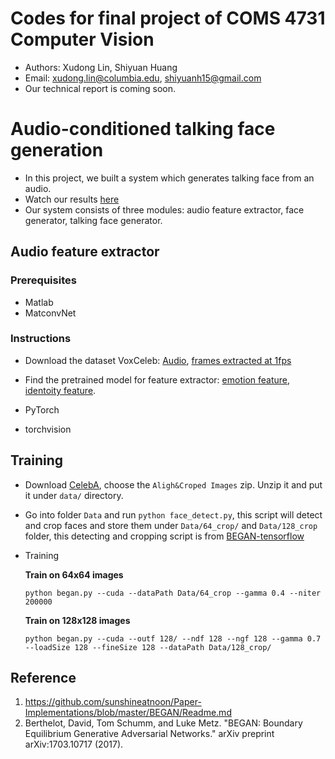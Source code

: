 # Codes for final project of COMS 4731 Computer Vision
- Authors: Xudong Lin, Shiyuan Huang
- Email: xudong.lin@columbia.edu, shiyuanh15@gmail.com
- Our technical report is coming soon.

# Audio-conditioned talking face generation
- In this project, we built a system which generates talking face from an audio.
- Watch our results [here](https://www.youtube.com/watch?v=aUtfPJpzuuc)
- Our system consists of three modules: audio feature extractor, face generator, talking face generator.

## Audio feature extractor
### Prerequisites
- Matlab
- MatconvNet
### Instructions
- Download the dataset VoxCeleb: [Audio](http://www.robots.ox.ac.uk/~vgg/data/voxceleb/), [frames extracted at 1fps](http://www.robots.ox.ac.uk/~vgg/research/CMBiometrics/)
- Find the pretrained model for feature extractor: [emotion feature](https://github.com/albanie/mcnCrossModalEmotions/blob/master/README.md), [identoity feature](https://github.com/a-nagrani/VGGVox/blob/master/README.md).



- PyTorch
- torchvision




## Training

- Download [CelebA](http://mmlab.ie.cuhk.edu.hk/projects/CelebA.html), choose the `Aligh&Croped Images` zip. Unzip it and put it under `data/` directory.
- Go into folder `Data` and run `python face_detect.py`, this script will detect and crop faces and store them under `Data/64_crop/` and `Data/128_crop` folder, this detecting and cropping script is from [BEGAN-tensorflow](https://github.com/Heumi/BEGAN-tensorflow/tree/master/Data) 
- Training

  **Train on 64x64 images**
  ```
  python began.py --cuda --dataPath Data/64_crop --gamma 0.4 --niter 200000
  ```

  **Train on 128x128 images**
  ```
  python began.py --cuda --outf 128/ --ndf 128 --ngf 128 --gamma 0.7 --loadSize 128 --fineSize 128 --dataPath Data/128_crop/
  ```




## Reference
1. https://github.com/sunshineatnoon/Paper-Implementations/blob/master/BEGAN/Readme.md
2. Berthelot, David, Tom Schumm, and Luke Metz. "BEGAN: Boundary Equilibrium Generative Adversarial Networks." arXiv preprint arXiv:1703.10717 (2017).
